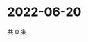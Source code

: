 # 2022-06-20

共 0 条

<!-- BEGIN WEIBO -->
<!-- 最后更新时间 Mon Jun 20 2022 21:28:14 GMT+0800 (China Standard Time) -->

<!-- END WEIBO -->
